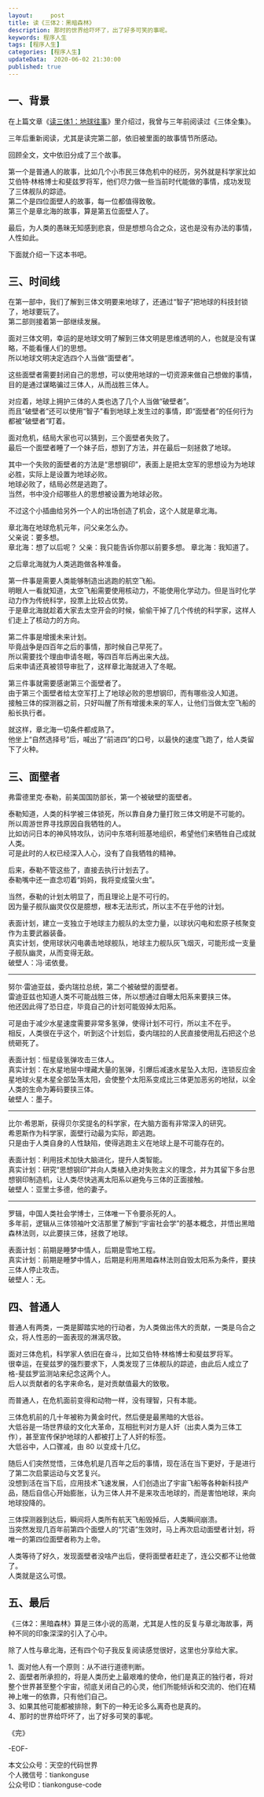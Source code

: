 ```yaml
---   
layout:     post  
title: 读《三体2：黑暗森林》  
description: 那时的世界给吓坏了，出了好多可笑的事呢。  
keywords: 程序人生  
tags: [程序人生]    
categories: [程序人生]  
updateData:  2020-06-02 21:30:00  
published: true  
---  
```



## 一、背景  


在上篇文章《[读三体1：地球往事](https://mp.weixin.qq.com/s/GSJctV9NYUkXf2vcJ_9zKg)》里介绍过，我曾与三年前阅读过《三体全集》。  


三年后重新阅读，尤其是读完第二部，依旧被里面的故事情节所感动。  


回顾全文，文中依旧分成了三个故事。  


第一个是普通人的故事，比如几个小市民三体危机中的经历，另外就是科学家比如艾伯特·林格博士和斐兹罗将军，他们尽力做一些当前时代能做的事情，成功发现了三体舰队的踪迹。  
第二个是四位面壁人的故事，每一位都值得致敬。  
第三个是章北海的故事，算是第五位面壁人了。  


最后，为人类的愚昧无知感到悲哀，但是想想乌合之众，这也是没有办法的事情，人性如此。  


下面就介绍一下这本书吧。  


## 三、时间线  


在第一部中，我们了解到三体文明要来地球了，还通过“智子”把地球的科技封锁了，地球要玩了。  
第二部则接着第一部继续发展。  


面对三体文明，幸运的是地球文明了解到三体文明是思维透明的人，也就是没有谋略，不能看懂人们的思想。  
所以地球文明决定选四个人当做“面壁者”。  


这些面壁者需要封闭自己的思想，可以使用地球的一切资源来做自己想做的事情，目的是通过谋略骗过三体人，从而战胜三体人。  


对应着，地球上拥护三体的人类也选了几个人当做“破壁者”。  
而且“破壁者”还可以使用“智子”看到地球上发生过的事情，即“面壁者”的任何行为都被“破壁者”盯着。  


面对危机，结局大家也可以猜到，三个面壁者失败了。  
最后一个面壁者睡了一个妹子后，想到了方法，并在最后一刻拯救了地球。  


其中一个失败的面壁者的方法是“思想钢印”，表面上是把太空军的思想设为为地球必胜，实际上是设置为地球必败。  
地球必败了，结局必然是逃跑了。  
当然，书中没介绍哪些人的思想被设置为地球必败。  


不过这个小插曲给另外一个人的出场创造了机会，这个人就是章北海。  


章北海在地球危机元年，问父亲怎么办。  
父亲说：要多想。  
章北海：想了以后呢？
父亲：我只能告诉你那以前要多想。
章北海：我知道了。  


之后章北海就为人类逃跑做各种准备。  


第一件事是需要人类能够制造出逃跑的航空飞船。  
明眼人一看就知道，太空飞船需要使用核动力，不能使用化学动力。但是当时化学动力作为传统科学，投票上比较占优势。  
于是章北海就趁着大家去太空开会的时候，偷偷干掉了几个传统的科学家，这样人们走上了核动力的方向。  


第二件事是增援未来计划。  
毕竟战争是四百年之后的事情，那时候自己早死了。  
所以需要找个理由申请冬眠，等四百年后再出来大战。  
后来申请还真被领导审批了，这样章北海就进入了冬眠。  


第三件事就需要感谢第三个面壁者了。  
由于第三个面壁者给太空军打上了地球必败的思想钢印，而有哪些没人知道。  
接触三体的探测器之前，只好叫醒了所有增援未来的军人，让他们当做太空飞船的船长执行者。  


就这样，章北海一切条件都成熟了。  
他坐上“自然选择号”后，喊出了“前进四”的口号，以最快的速度飞跑了，给人类留下了火种。  



## 三、面壁者  


弗雷德里克·泰勒，前美国国防部长，第一个被破壁的面壁者。  


泰勒知道，人类的科学被三体锁死，所以靠自身力量打败三体文明是不可能的。  
所以周游世界寻找原因自我牺牲的人。  
比如访问日本的神风特攻队，访问中东塔利班基地组织，希望他们来牺牲自己成就人类。  
可是此时的人权已经深入人心，没有了自我牺牲的精神。  


后来，泰勒不管这些了，直接去执行计划去了。  
泰勒嘴中还一直念叨着“妈妈，我将变成萤火虫”。  


当然，泰勒的计划太明显了，而且理论上是不可行的。  
因为量子舰队幽灵仅仅是臆想，根本无法形式，所以主不在乎他的计划。  


表面计划，建立一支独立于地球主力舰队的太空力量，以球状闪电和宏原子核聚变作为主要武器装备。  
真实计划，使用球状闪电袭击地球舰队，地球主力舰队灰飞烟灭，可能形成一支量子舰队幽灵，从而变得无敌。  
破壁人：冯·诺依曼。  


----


努尔·雷迪亚兹，委内瑞拉总统，第二个被破壁的面壁者。  
雷迪亚兹也知道人类不可能战胜三体，所以想通过自曝太阳系来要挟三体。  
他还因此得了恐日症，毕竟自己的计划可能毁掉太阳系。  


可是由于减少水星速度需要非常多氢弹，使得计划不可行，所以主不在乎。  
相反，人类很在乎这个，听到这个计划后，委内瑞拉的人民直接使用乱石把这个总统砸死了。  


表面计划：恒星级氢弹攻击三体人。  
真实计划：在水星地层中埋藏大量的氢弹，引爆后减速水星坠入太阳，连锁反应金星地球火星木星全部坠落太阳，会使整个太阳系变成比三体更加恶劣的地狱，以全人类的生命为筹码要挟三体。  
破壁人：墨子。  


----


比尔·希恩斯，获得贝尔奖提名的科学家，在大脑方面有非常深入的研究。  
希恩斯作为科学家，面壁行动最为实际，即逃跑。  
只是由于人类自身的人性缺陷，使得逃跑主义在地球上是不可能存在的。  


表面计划：利用技术加快大脑进化，提升人类智能。  
真实计划：研究“思想钢印”并向人类植入绝对失败主义的理念，并为其留下多台思想钢印制造机，让人类尽快逃离太阳系以避免与三体的正面接触。  
破壁人：亚里士多德，他的妻子。  


----



罗辑，中国人类社会学博士，三体唯一下令要杀死的人。  
多年前，逻辑从三体领袖叶文洁那里了解到“宇宙社会学”的基本概念，并悟出黑暗森林法则，以此要挟三体，拯救了地球。  


表面计划：前期是睡梦中情人，后期是雪地工程。  
真实计划：前期是睡梦中情人，后期是利用黑暗森林法则自毁太阳系为条件，要挟三体人停止攻击。  
破壁人：无。  


## 四、普通人  


普通人有两类，一类是脚踏实地的行动者，为人类做出伟大的贡献，一类是乌合之众，将人性恶的一面表现的淋漓尽致。  


面对三体危机，科学家人依旧在奋斗，比如艾伯特·林格博士和斐兹罗将军。  
很幸运，在斐兹罗的强烈要求下，人类发现了三体舰队的踪迹，由此后人成立了格-斐兹罗监测站来纪念这两个人。  
后人以贡献者的名字来命名，是对贡献值最大的致敬。  


而普通人，在危机面前变得和动物一样，没有理智，只有本能。  


三体危机前的几十年被称为黄金时代，然后便是最黑暗的大低谷。  
大低谷是一场世界级的文化大革命，互相批判对方是人奸（出卖人类为三体工作），甚至宣传保护地球的人都被打上了人奸的标签。  
大低谷中，人口骤减，由 80 以变成十几亿。  


随后人们突然觉悟，三体危机是几百年之后的事情，现在活在当下更好，于是进行了第二次启蒙运动与文艺复兴。  
没想到活在当下后，应用技术飞速发展，人们创造出了宇宙飞船等各种新科技产品，随后自信心开始膨胀，认为三体人并不是来攻击地球的，而是害怕地球，来向地球投降的。  


三体探测器到达后，瞬间将人类所有航天飞船毁掉后，人类瞬间崩溃。  
当突然发现几百年前第四个面壁人的“咒语”生效时，马上再次启动面壁者计划，将唯一的第四位面壁者称为上帝。  


人类等待了好久，发现面壁者没啥产出后，便将面壁者赶走了，连公交都不让他做了。  
人类就是这么可恨。  


## 五、最后  


《三体2：黑暗森林》算是三体小说的高潮，尤其是人性的反复与章北海故事，两种不同的印象深深的引入了心中。  


除了人性与章北海，还有四个句子我反复阅读感觉很好，这里也分享给大家。  
  

1、面对他人有一个原则：从不进行道德判断。  
2、面壁者所承担的，将是人类历史上最艰难的使命，他们是真正的独行者，将对整个世界甚至整个宇宙，彻底关闭自己的心灵，他们所能倾诉和交流的、他们在精神上唯一的依靠，只有他们自己。  
3、如果其他可能都被排除，剩下的一种无论多么离奇也是真的。  
4、那时的世界给吓坏了，出了好多可笑的事呢。  



《完》


-EOF-  



本文公众号：天空的代码世界  
个人微信号：tiankonguse  
公众号ID：tiankonguse-code  
  

